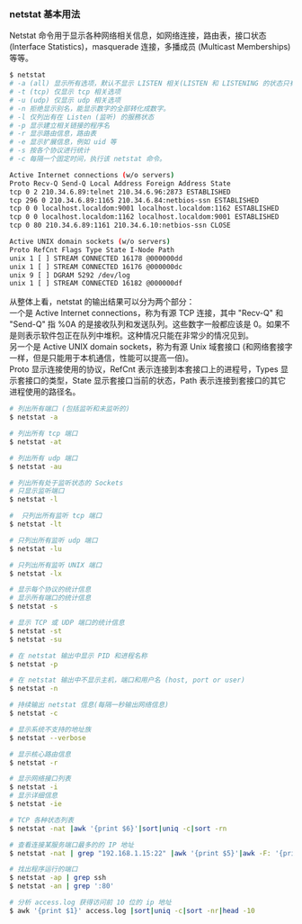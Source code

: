 
### netstat 基本用法
Netstat 命令用于显示各种网络相关信息，如网络连接，路由表，接口状态 (Interface Statistics)，masquerade 连接，多播成员 (Multicast Memberships) 等等。  
```bash
$ netstat
# -a (all) 显示所有选项，默认不显示 LISTEN 相关(LISTEN 和 LISTENING 的状态只有用 - a 或者 - l 才能看到)
# -t (tcp) 仅显示 tcp 相关选项
# -u (udp) 仅显示 udp 相关选项
# -n 拒绝显示别名，能显示数字的全部转化成数字。
# -l 仅列出有在 Listen (监听) 的服務状态
# -p 显示建立相关链接的程序名
# -r 显示路由信息，路由表
# -e 显示扩展信息，例如 uid 等
# -s 按各个协议进行统计
# -c 每隔一个固定时间，执行该 netstat 命令。

Active Internet connections (w/o servers)
Proto Recv-Q Send-Q Local Address Foreign Address State
tcp 0 2 210.34.6.89:telnet 210.34.6.96:2873 ESTABLISHED
tcp 296 0 210.34.6.89:1165 210.34.6.84:netbios-ssn ESTABLISHED
tcp 0 0 localhost.localdom:9001 localhost.localdom:1162 ESTABLISHED
tcp 0 0 localhost.localdom:1162 localhost.localdom:9001 ESTABLISHED
tcp 0 80 210.34.6.89:1161 210.34.6.10:netbios-ssn CLOSE

Active UNIX domain sockets (w/o servers)
Proto RefCnt Flags Type State I-Node Path
unix 1 [ ] STREAM CONNECTED 16178 @000000dd
unix 1 [ ] STREAM CONNECTED 16176 @000000dc
unix 9 [ ] DGRAM 5292 /dev/log
unix 1 [ ] STREAM CONNECTED 16182 @000000df
```
从整体上看，netstat 的输出结果可以分为两个部分：  
一个是 Active Internet connections，称为有源 TCP 连接，其中 "Recv-Q" 和 "Send-Q" 指 %0A 的是接收队列和发送队列。这些数字一般都应该是 0。如果不是则表示软件包正在队列中堆积。这种情况只能在非常少的情况见到。  
另一个是 Active UNIX domain sockets，称为有源 Unix 域套接口 (和网络套接字一样，但是只能用于本机通信，性能可以提高一倍)。  
Proto 显示连接使用的协议，RefCnt 表示连接到本套接口上的进程号，Types 显示套接口的类型，State 显示套接口当前的状态，Path 表示连接到套接口的其它进程使用的路径名。  

```bash
# 列出所有端口 (包括监听和未监听的)
$ netstat -a

# 列出所有 tcp 端口
$ netstat -at

# 列出所有 udp 端口
$ netstat -au

# 列出所有处于监听状态的 Sockets
# 只显示监听端口 
$ netstat -l

#  只列出所有监听 tcp 端口
$ netstat -lt

# 只列出所有监听 udp 端口
$ netstat -lu

# 只列出所有监听 UNIX 端口
$ netstat -lx

# 显示每个协议的统计信息
# 显示所有端口的统计信息 
$ netstat -s

# 显示 TCP 或 UDP 端口的统计信息 
$ netstat -st 
$ netstat -su

# 在 netstat 输出中显示 PID 和进程名称 
$ netstat -p

# 在 netstat 输出中不显示主机，端口和用户名 (host, port or user)
$ netstat -n

# 持续输出 netstat 信息(每隔一秒输出网络信息)
$ netstat -c

# 显示系统不支持的地址族 
$ netstat --verbose

# 显示核心路由信息 
$ netstat -r

# 显示网络接口列表
$ netstat -i
# 显示详细信息
$ netstat -ie

# TCP 各种状态列表
$ netstat -nat |awk '{print $6}'|sort|uniq -c|sort -rn

# 查看连接某服务端口最多的的 IP 地址
$ netstat -nat | grep "192.168.1.15:22" |awk '{print $5}'|awk -F: '{print $1}'|sort|uniq -c|sort -nr|head -20

# 找出程序运行的端口
$ netstat -ap | grep ssh
$ netstat -an | grep ':80'

# 分析 access.log 获得访问前 10 位的 ip 地址
$ awk '{print $1}' access.log |sort|uniq -c|sort -nr|head -10
```
